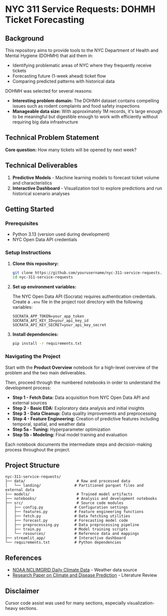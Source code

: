 # NYC 311 Service Requests: DOHMH Ticket Forecasting

## Background

This repository aims to provide tools to the NYC Department of Health and Mental Hygiene (DOHMH) that aid them in:
- Identifying problematic areas of NYC where they frequently receive tickets
- Forecasting future (1-week ahead) ticket flow
- Comparing predicted patterns with historical data

DOHMH was selected for several reasons:

- **Interesting problem domain:** The DOHMH dataset contains compelling issues such as rodent complaints and food safety inspections
- **Manageable data size:** With approximately 1M records, it's large enough to be meaningful but digestible enough to work with efficiently without requiring big data infrastructure

## Technical Problem Statement

**Core question:** How many tickets will be opened by next week?

## Technical Deliverables

1. **Predictive Models** - Machine learning models to forecast ticket volume and characteristics
2. **Interactive Dashboard** - Visualization tool to explore predictions and run historical scenario analyses

## Getting Started

### Prerequisites

- Python 3.13 (version used during development)
- NYC Open Data API credentials

### Setup Instructions

1. **Clone this repository:**
   ```bash
   git clone https://github.com/yourusername/nyc-311-service-requests.git
   cd nyc-311-service-requests
   ```

2. **Set up environment variables:**
   
   The NYC Open Data API (Socrata) requires authentication credentials. Create a `.env` file in the project root directory with the following variables:
   ```
   SOCRATA_APP_TOKEN=your_app_token
   SOCRATA_API_KEY_ID=your_api_key_id
   SOCRATA_API_KEY_SECRET=your_api_key_secret
   ```

3. **Install dependencies:**
   ```bash
   pip install -r requirements.txt
   ```

### Navigating the Project

Start with the **Product Overview** notebook for a high-level overview of the problem and the two main deliverables.

Then, proceed through the numbered notebooks in order to understand the development process:

- **Step 1 - Fetch Data:** Data acquisition from NYC Open Data API and external sources
- **Step 2 - Basic EDA:** Exploratory data analysis and initial insights
- **Step 3 - Data Cleanup:** Data quality improvements and preprocessing
- **Step 4 - Feature Engineering:** Creation of predictive features including temporal, spatial, and weather data
- **Step 5a - Tuning:** Hyperparameter optimization
- **Step 5b - Modeling:** Final model training and evaluation

Each notebook documents the intermediate steps and decision-making process throughout the project.

## Project Structure

```
nyc-311-service-requests/
├── data/                       # Raw and processed data
│   └── landing/               # Partitioned parquet files and external data
├── models/                     # Trained model artifacts
├── notebooks/                  # Analysis and development notebooks
├── src/                        # Source code modules
│   ├── config.py              # Configuration settings
│   ├── features.py            # Feature engineering functions
│   ├── fetch.py               # Data fetching utilities
│   ├── forecast.py            # Forecasting model code
│   ├── preprocessing.py       # Data preprocessing pipeline
│   ├── train.py               # Model training scripts
│   └── resources/             # Reference data and mappings
├── streamlit_app/             # Interactive dashboard
└── requirements.txt           # Python dependencies
```

## References

- [NOAA NCLIMGRID Daily Climate Data](https://noaa-nclimgrid-daily-pds.s3.amazonaws.com/index.html#EpiNOAA/v1-0-0/parquet/cty/YEAR=2025/STATUS=scaled/) - Weather data source
- [Research Paper on Climate and Disease Prediction](https://arxiv.org/pdf/2502.08649) - Literature Review

## Disclaimer

Cursor code assist was used for many sections, especially visualization-heavy sections.
